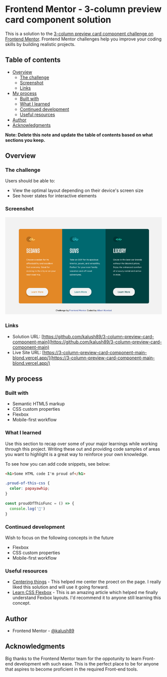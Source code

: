 # Frontend Mentor - 3-column preview card component solution

This is a solution to the [3-column preview card component challenge on Frontend Mentor](https://www.frontendmentor.io/challenges/3column-preview-card-component-pH92eAR2-). Frontend Mentor challenges help you improve your coding skills by building realistic projects. 

## Table of contents

- [Overview](#overview)
  - [The challenge](#the-challenge)
  - [Screenshot](#screenshot)
  - [Links](#links)
- [My process](#my-process)
  - [Built with](#built-with)
  - [What I learned](#what-i-learned)
  - [Continued development](#continued-development)
  - [Useful resources](#useful-resources)
- [Author](#author)
- [Acknowledgments](#acknowledgments)

**Note: Delete this note and update the table of contents based on what sections you keep.**

## Overview

### The challenge

Users should be able to:

- View the optimal layout depending on their device's screen size
- See hover states for interactive elements

### Screenshot

![](./images/Screenshot.png)

### Links

- Solution URL: [https://github.com/kalush89/3-column-preview-card-component-main](https://github.com/kalush89/3-column-preview-card-component-main)
- Live Site URL: [https://3-column-preview-card-component-main-blond.vercel.app/](https://3-column-preview-card-component-main-blond.vercel.app/)

## My process

### Built with

- Semantic HTML5 markup
- CSS custom properties
- Flexbox
- Mobile-first workflow

### What I learned

Use this section to recap over some of your major learnings while working through this project. Writing these out and providing code samples of areas you want to highlight is a great way to reinforce your own knowledge.

To see how you can add code snippets, see below:

```html
<h1>Some HTML code I'm proud of</h1>
```
```css
.proud-of-this-css {
  color: papayawhip;
}
```
```js
const proudOfThisFunc = () => {
  console.log('🎉')
}
```

### Continued development

Wish to focus on the following concepts in the future

- Flexbox
- CSS custom properties
- Mobile-first workflow

### Useful resources

- [Centering things](https://www.better.dev/centering-things-with-css-flexbox) - This helped me center the proect on the page. I really liked this solution and will use it going forward.
- [Learn CSS Flexbox](https://www.freecodecamp.org/news/learn-css-flexbox/) - This is an amazing article which helped me finally understand Fexbox layouts. I'd recommend it to anyone still learning this concept.
## Author

- Frontend Mentor - [@kalush89](https://www.frontendmentor.io/profile/kalush89)

## Acknowledgments

Big thanks to the Frontend Mentor team for the oppotunity to learn Front-end development wth such ease. This is the perfect place to be for anyone that aspires to become proficient in the required Front-end tools.